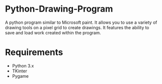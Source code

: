 # Python-Drawing-Program

A python program similar to Microsoft paint. It allows you to use a variety of drawing tools on a pixel grid to create drawings. It features the ability to save and load work created within the program.

# Requirements

- Python 3.x
- TKinter
- Pygame
